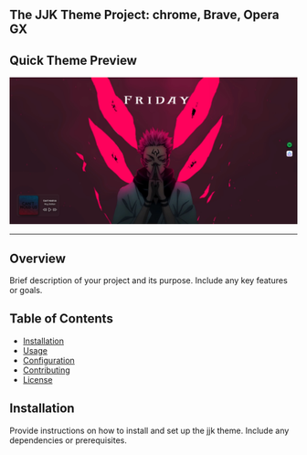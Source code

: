 ## The JJK Theme Project: chrome, Brave, Opera GX


## Quick Theme Preview
![Preview](https://raw.githubusercontent.com/Amritanshu312/JJK-Dashboard/main/images/preview.png)

---

## Overview

Brief description of your project and its purpose. Include any key features or goals.

## Table of Contents

- [Installation](#installation)
- [Usage](#usage)
- [Configuration](#configuration)
- [Contributing](#contributing)
- [License](#license)

## Installation

Provide instructions on how to install and set up the jjk theme. Include any dependencies or prerequisites.

